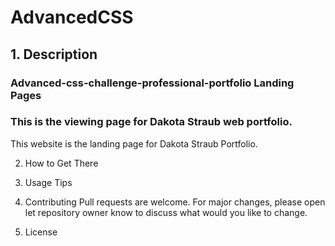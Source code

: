 # AdvancedCSS

## 1. Description


### Advanced-css-challenge-professional-portfolio Landing Pages
### This is the viewing page for Dakota Straub web portfolio.





This website is the landing page for Dakota Straub Portfolio.




2. How to Get There






3. Usage Tips



4. Contributing
Pull requests are welcome. For major changes, please open let repository owner know to discuss what would you like to change.






5. License
